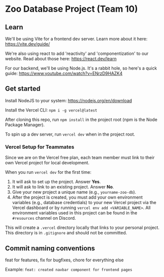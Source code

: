 # Zoo Database Project (Team 10)

## Learn

We'll be using Vite for a frontend dev server. Learn more about it here:
<https://vite.dev/guide/>

We're also using react to add 'reactivity' and 'componentization' to our website. Read about those here:
<https://react.dev/learn>

For our backend, we'll be using Node.js. It's a rabbit hole, so here's a quick guide:
<https://www.youtube.com/watch?v=ENrzD9HAZK4>

## Get started

Install NodeJS to your system: <https://nodejs.org/en/download>

Install the Vercel CLI: `npm i -g vercel@latest`

After cloning this repo, run `npm install` in the project root (npm is the Node Package Manager).

To spin up a dev server, run `vercel dev` when in the project root.

### Vercel Setup for Teammates

Since we are on the Vercel free plan, each team member must link to their own Vercel project for local development.

When you run `vercel dev` for the first time:

1. It will ask to set up the project. Answer **Yes**.
2. It will ask to link to an existing project. Answer **No**.
3. Give your new project a unique name (e.g., `yourname-zoo-db`).
4. After the project is created, you must add your own environment variables (e.g., database credentials) to your new Vercel project via the Vercel dashboard or by running `vercel env add <VARIABLE_NAME>`. All environment variables used in this project can be found in the `#resources` channel on Discord.

This will create a `.vercel` directory locally that links to your personal project. This directory is in `.gitignore` and should not be committed.

## Commit naming conventions

feat for features, fix for bugfixes, chore for everything else

Example:
`feat: created navbar component for frontend pages`
